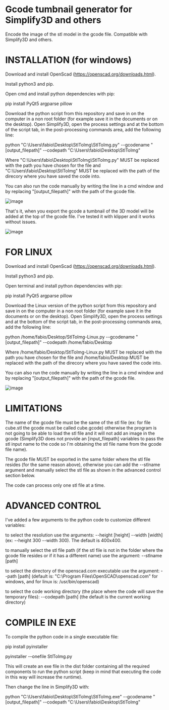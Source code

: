 # Gcode tumbnail generator for Simplify3D and others
Encode the image of the stl model in the gcode file. Compatible with Simplify3D and others.


# INSTALLATION (for windows)
Download and install OpenScad (https://openscad.org/downloads.html).

Install python3 and pip.

Open cmd and install python dependencies with pip:

pip install PyQt5 argparse pillow

Download the python script from this repository and save in on the computer in a non root folder (for example save it in the documents or on the desktop).
Open Simplify3D, open the process settings and at the bottom of the script tab, in the post-processing commands area, add the following line:

python "C:\Users\fabio\Desktop\StlToImg\StlToImg.py" --gcodename "[output_filepath]" --codepath "C:\Users\fabio\Desktop\StlToImg\"

Where "C:\Users\fabio\Desktop\StlToImg\StlToImg.py" MUST be replaced with the path you have chosen for the file and "C:\Users\fabio\Desktop\StlToImg\" MUST be replaced with the path of the direcory where you have saved the code into.

You can also run the code manually by writing the line in a cmd window and by replacing "[output_filepath]" with the path of the gcode file.

![image](https://user-images.githubusercontent.com/76878512/178731985-01e1a6d3-2410-4c40-8b76-bb7d1c88c326.png)

That's it, when you export the gcode a tumbnail of the 3D model will be added at the top of the gcode file.
I've tested it with klipper and it works without issues.

![image](https://user-images.githubusercontent.com/76878512/178697824-9cb6ff84-b9ea-45eb-8931-c2e3906ec053.png)


# FOR LINUX
Download and install OpenScad (https://openscad.org/downloads.html).

Install python3 and pip.

Open terminal and install python dependencies with pip:

pip install PyQt5 argparse pillow

Download the Linux version of the python script from this repository and save in on the computer in a non root folder (for example save it in the documents or on the desktop).
Open Simplify3D, open the process settings and at the bottom of the script tab, in the post-processing commands area, add the following line:

python /home/fabio/Desktop/StlToImg-Linux.py --gcodename "[output_filepath]" --codepath /home/fabio/Desktop

Where /home/fabio/Desktop/StlToImg-Linux.py MUST be replaced with the path you have chosen for the file and /home/fabio/Desktop MUST be replaced with the path of the direcory where you have saved the code into.

You can also run the code manually by writing the line in a cmd window and by replacing "[output_filepath]" with the path of the gcode file.

![image](https://user-images.githubusercontent.com/76878512/178851767-89b5c3f3-74ea-46f1-a0a6-f2a137c2b78f.png)
# LIMITATIONS
The name of the gcode file must be the same of the stl file (ex: for file cube.stl the gcode must be called cube.gcode) otherwise the program is not going to be able to load the stl file and it will not add an image in the gcode (Simplify3D does not provide an [input_filepath] variables to pass the stl input name to the code so I'm obtaining the stl file name from the gcode file name).

The gcode file MUST be exported in the same folder where the stl file resides (for the same reason above), otherwise you can add the --stlname argument and manually select the stl file as shown in the advanced control section below.

The code can process only one stl file at a time.

# ADVANCED CONTROL
I've added a few arguments to the python code to customize different variables:

to select the resolution use the arguments: --height [height] --width [width] (ex: --height 300 --width 300). The default is 400x400.

to manually select the stl file path (if the stl file is not in the folder where the gcode file resides or if it has a different name) use the argument: --stlname [path]

to select the directory of the openscad.com executable use the argument: --path [path] (default is: "C:\\Program Files\\OpenSCAD\\openscad.com" for windows, and for linux is: /usr/bin/openscad)

to select the code working directory (the place where the code will save the temporary files): --codepath [path] (the default is the current working directory)

# COMPILE IN EXE
To compile the python code in a single executable file:

pip install pyinstaller

pyinstaller --onefile StlToImg.py

This will create an exe file in the dist folder containing all the required components to run the python script (keep in mind that executing the code in this way will increase the runtime).

Then change the line in Simplify3D with:

python "C:\Users\fabio\Desktop\StlToImg\StlToImg.exe" --gcodename "[output_filepath]" --codepath "C:\Users\fabio\Desktop\StlToImg\"

